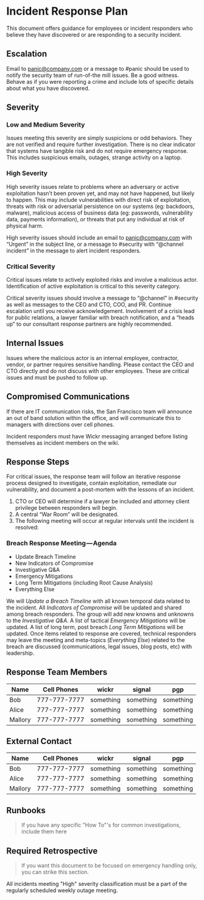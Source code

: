 # Incident Response Plan
This document offers guidance for employees or incident responders who believe they have discovered or are responding to a security incident.

## Escalation
Email to panic@company.com or a message to #panic should be used to notify the security team of run-of-the mill issues. Be a good witness. Behave as if you were reporting a crime and include lots of specific details about what you have discovered.

## Severity

### Low and Medium Severity
Issues meeting this severity are simply suspicions or odd behaviors. They are not verified and require further investigation. There is no clear indicator that systems have tangible risk and do not require emergency response. This includes suspicious emails, outages, strange activity on a laptop.

### High Severity
High severity issues relate to problems where an adversary or active exploitation hasn’t been proven yet, and may not have happened, but likely to happen. This may include vulnerabilities with direct risk of exploitation, threats with risk or adversarial persistence on our systems (eg: backdoors, malware), malicious access of business data (eg: passwords, vulnerability data, payments information), or threats that put any individual at risk of physical harm.

High severity issues should include an email to panic@company.com with “Urgent” in the subject line, or a message to #security with “@channel incident” in the message to alert incident responders.

### Critical Severity
Critical issues relate to actively exploited risks and involve a malicious actor. Identification of active exploitation is critical to this severity category.

Critical severity issues should involve a message to “@channel” in #security as well as messages to the CEO and CTO, COO, and PR. Continue escalation until you receive acknowledgement. Involvement of a crisis lead for public relations, a lawyer familiar with breach notification, and a “heads up” to our consultant response partners are highly recommended.

## Internal Issues
Issues where the malicious actor is an internal employee, contractor, vendor, or partner requires sensitive handling. Please contact the CEO and CTO directly and do not discuss with other employees. These are critical issues and must be pushed to follow up.

## Compromised Communications
If there are IT communication risks, the San Francisco team will announce an out of band solution within the office, and will communicate this to managers with directions over cell phones.

Incident responders must have Wickr messaging arranged before listing themselves as incident members on the wiki.

## Response Steps
For critical issues, the response team will follow an iterative response process designed to investigate, contain exploitation, remediate our vulnerability, and document a post-mortem with the lessons of an incident. 

1. CTO or CEO will determine if a lawyer be included and attorney client privilege between responders will begin.
2. A central “War Room” will be designated.
3. The following meeting will occur at regular intervals until the incident is resolved:

### Breach Response Meeting — Agenda
- Update Breach Timeline
- New Indicators of Compromise
- Investigative Q&A
- Emergency Mitigations
- Long Term Mitigations (including Root Cause Analysis)
- Everything Else

We will _Update a Breach Timeline_ with all known temporal data related to the incident. All _Indicators of Compromise_ will be updated and shared among breach responders. The group will add new knowns and unknowns to the _Investigative Q&A_. A list of tactical _Emergency Mitigations_ will be updated. A list of long term, post breach _Long Term Mitigations_ will be updated. Once items related to response are covered, technical responders may leave the meeting and meta-topics (_Everything Else_) related to the breach are discussed (communications, legal issues, blog posts, etc) with leadership.

## Response Team Members

| Name    | Cell Phones  | wickr     | signal    | pgp       |
|---------|--------------|-----------|-----------|-----------|
| Bob     | 777-777-7777 | something | something | something |
| Alice   | 777-777-7777 | something | something | something |
| Mallory | 777-777-7777 | something | something | something |

## External Contact

| Name    | Cell Phones  | wickr     | signal    | pgp       |
|---------|--------------|-----------|-----------|-----------|
| Bob     | 777-777-7777 | something | something | something |
| Alice   | 777-777-7777 | something | something | something |
| Mallory | 777-777-7777 | something | something | something |

## Runbooks
> If you have any specific "How To"'s for common investigations, include them here

## Required Retrospective
> If you want this document to be focused on emergency handling only, you can strike this section.

All incidents meeting "High" severity classification must be a part of the regularly scheduled weekly outage meeting.


